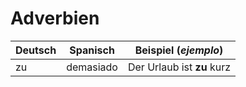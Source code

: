 # Adverbien

| Deutsch      | Spanisch     | Beispiel (_ejemplo_)       |
|--------------|--------------|----------------------------|
| zu           | demasiado    | Der Urlaub ist **zu** kurz |

